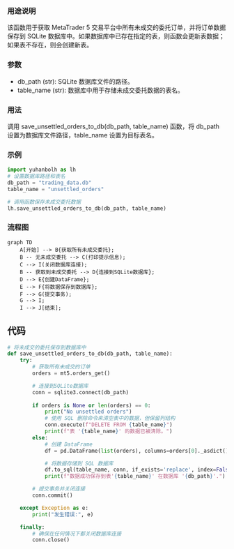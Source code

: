 ### 用途说明

该函数用于获取 MetaTrader 5 交易平台中所有未成交的委托订单，并将订单数据保存到 SQLite 数据库中。如果数据库中已存在指定的表，则函数会更新表数据；如果表不存在，则会创建新表。

### 参数

* db_path (str): SQLite 数据库文件的路径。
* table_name (str): 数据库中用于存储未成交委托数据的表名。
### 用法

调用 save_unsettled_orders_to_db(db_path, table_name) 函数，将 db_path 设置为数据库文件路径，table_name 设置为目标表名。

### 示例

```python
import yuhanbolh as lh
# 设置数据库路径和表名
db_path = "trading_data.db"
table_name = "unsettled_orders"

# 调用函数保存未成交委托数据
lh.save_unsettled_orders_to_db(db_path, table_name)
```

### 流程图

```mermaid
graph TD
    A[开始] --> B{获取所有未成交委托};
    B -- 无未成交委托 --> C(打印提示信息);
    C --> I(关闭数据库连接);
    B -- 获取到未成交委托 --> D{连接到SQLite数据库};
    D --> E{创建DataFrame};
    E --> F{将数据保存到数据库};
    F --> G(提交事务);
    G --> I;
    I --> J[结束];
```

## 代码

```python
# 将未成交的委托保存到数据库中
def save_unsettled_orders_to_db(db_path, table_name):
    try:
        # 获取所有未成交的订单
        orders = mt5.orders_get()

        # 连接到SQLite数据库
        conn = sqlite3.connect(db_path)
        
        if orders is None or len(orders) == 0:
            print("No unsettled orders")
            # 使用 SQL 删除命令来清空表中的数据，但保留列结构
            conn.execute(f"DELETE FROM {table_name}")
            print(f"表 '{table_name}' 的数据已被清除。")
        else:
            # 创建 DataFrame
            df = pd.DataFrame(list(orders), columns=orders[0]._asdict().keys())

            # 将数据存储到 SQL 数据库
            df.to_sql(table_name, conn, if_exists='replace', index=False)
            print(f"数据成功保存到表'{table_name}' 在数据库 '{db_path}'.")

        # 提交事务并关闭连接
        conn.commit()

    except Exception as e:
        print("发生错误:", e)

    finally:
        # 确保在任何情况下都关闭数据库连接
        conn.close()
```

